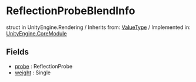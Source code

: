 # ReflectionProbeBlendInfo
struct in UnityEngine.Rendering
 / Inherits from: <a href="https://docs.unity3d.com/6000.0/Documentation/ScriptReference/ValueType.html" target="_blank">ValueType</a> / Implemented in: <a href="https://docs.unity3d.com/6000.0/Documentation/ScriptReference/UnityEngine.CoreModule.html" target="_blank">UnityEngine.CoreModule</a>
## Fields
- <a href="https://docs.unity3d.com/6000.0/Documentation/ScriptReference/ReflectionProbeBlendInfo-probe.html" target="_blank">probe</a> : ReflectionProbe
- <a href="https://docs.unity3d.com/6000.0/Documentation/ScriptReference/ReflectionProbeBlendInfo-weight.html" target="_blank">weight</a> : Single
